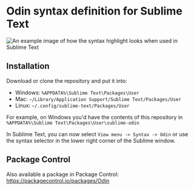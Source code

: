 # Odin syntax definition for Sublime Text

![An example image of how the syntax highlight looks when used in Sublime Text](https://github.com/user-attachments/assets/652287d9-04bc-4762-b8fb-d319fab007de)

## Installation

Download or clone the repository and put it into:
- Windows: `%APPDATA%\Sublime Text\Packages\User`
- Mac: `~/Library/Application Support/Sublime Text/Packages/User`
- Linux: `~/.config/sublime-text/Packages/User`

For example, on Windows you'd have the contents of this repository in `%APPDATA%\Sublime Text\Packages\User\sublime-odin`

In Sublime Text, you can now select `View menu -> Syntax -> Odin` or use the syntax selector in the lower right corner of the Sublime window.

## Package Control

Also available a package in Package Control: https://packagecontrol.io/packages/Odin
